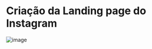 # Criação da Landing page do Instagram
![image](https://user-images.githubusercontent.com/55409529/175387494-9a6805f1-fcd8-4581-951f-ed8738f56f2a.png)

